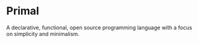 # Primal

A declarative, functional, open source programming language with a focus on simplicity and minimalism.
